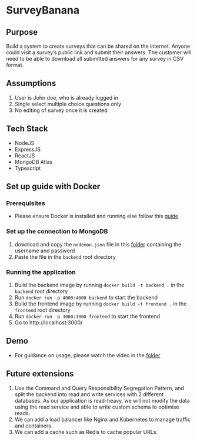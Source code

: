 # SurveyBanana

## Purpose 
Build a system to create surveys that can be shared on the internet. Anyone could visit a
survey’s public link and submit their answers. The customer will need to be able to download all
submitted answers for any survey in CSV format.

## Assumptions 
1. User is John doe, who is already logged in
2. Single select multiple choice questions only
3. No editing of survey once it is created 

## Tech Stack 
* NodeJS
* ExpressJS
* ReactJS
* MongoDB Atlas
* Typescript

## Set up guide with Docker
### Prerequisites 
* Please ensure Docker is installed and running else follow this [guide](https://docs.docker.com/engine/install/)

### Set up the connection to MongoDB
1. download and copy the `nodemon.json` file in this [folder](https://drive.google.com/drive/folders/1q1b01cxG7p3L5mxinOdcVdOnBm58QIJq?usp=sharing) containing the username and password
2. Paste the file in the `backend` root directory

### Running the application
1. Build the backend image by running `docker build -t backend .` in the `backend` root directory
2. Run `docker run -p 4000:4000 backend` to start the backend
3. Build the frontend image by running `docker build -t frontend .` in the `frontend` root directory
4. Run `docker run -p 3000:3000 frontend` to start the frontend
5. Go to http://localhost:3000/ 


## Demo
* For guidance on usage, please watch the video in the [folder](https://drive.google.com/drive/folders/1q1b01cxG7p3L5mxinOdcVdOnBm58QIJq?usp=drive_link)

## Future extensions
1. Use the Command and Query Responsibility Segregation Pattern, and split the backend into read and write services with 2 different databases. As our application is read-heavy, we will not modify the data using the read service and able to write custom schema to optimise reads.
2. We can add a load balancer like Nginx and Kubernetes to manage traffic and containers.
3. We can add a cache such as Redis to cache popular URLs.
